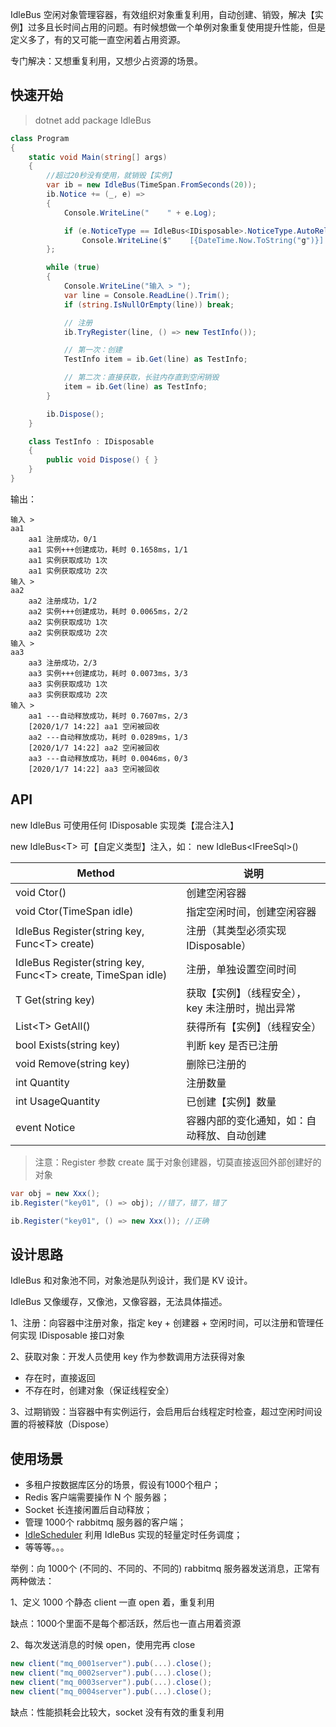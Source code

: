 IdleBus 空闲对象管理容器，有效组织对象重复利用，自动创建、销毁，解决【实例】过多且长时间占用的问题。有时候想做一个单例对象重复使用提升性能，但是定义多了，有的又可能一直空闲着占用资源。

专门解决：又想重复利用，又想少占资源的场景。

## 快速开始

> dotnet add package IdleBus

```csharp
class Program
{
    static void Main(string[] args)
    {
        //超过20秒没有使用，就销毁【实例】
        var ib = new IdleBus(TimeSpan.FromSeconds(20));
        ib.Notice += (_, e) =>
        {
            Console.WriteLine("    " + e.Log);

            if (e.NoticeType == IdleBus<IDisposable>.NoticeType.AutoRelease)
                Console.WriteLine($"    [{DateTime.Now.ToString("g")}] {e.Key} 空闲被回收");
        };

        while (true)
        {
            Console.WriteLine("输入 > ");
            var line = Console.ReadLine().Trim();
            if (string.IsNullOrEmpty(line)) break;

            // 注册
            ib.TryRegister(line, () => new TestInfo());

            // 第一次：创建
            TestInfo item = ib.Get(line) as TestInfo;

            // 第二次：直接获取，长驻内存直到空闲销毁
            item = ib.Get(line) as TestInfo;
        }

        ib.Dispose();
    }

    class TestInfo : IDisposable
    {
        public void Dispose() { }
    }
}
```

输出：

```shell
输入 >
aa1
    aa1 注册成功，0/1
    aa1 实例+++创建成功，耗时 0.1658ms，1/1
    aa1 实例获取成功 1次
    aa1 实例获取成功 2次
输入 >
aa2
    aa2 注册成功，1/2
    aa2 实例+++创建成功，耗时 0.0065ms，2/2
    aa2 实例获取成功 1次
    aa2 实例获取成功 2次
输入 >
aa3
    aa3 注册成功，2/3
    aa3 实例+++创建成功，耗时 0.0073ms，3/3
    aa3 实例获取成功 1次
    aa3 实例获取成功 2次
输入 >
    aa1 ---自动释放成功，耗时 0.7607ms，2/3
    [2020/1/7 14:22] aa1 空闲被回收
    aa2 ---自动释放成功，耗时 0.0289ms，1/3
    [2020/1/7 14:22] aa2 空闲被回收
    aa3 ---自动释放成功，耗时 0.0046ms，0/3
    [2020/1/7 14:22] aa3 空闲被回收
```

## API

new IdleBus 可使用任何 IDisposable 实现类【混合注入】

new IdleBus\<T\> 可【自定义类型】注入，如： new IdleBus\<IFreeSql\>()

| Method | 说明 |
| -- | -- |
| void Ctor() | 创建空闲容器 |
| void Ctor(TimeSpan idle) | 指定空闲时间，创建空闲容器 |
| IdleBus Register(string key, Func\<T\> create) | 注册（其类型必须实现 IDisposable） |
| IdleBus Register(string key, Func\<T\> create, TimeSpan idle) | 注册，单独设置空间时间 |
| T Get(string key) | 获取【实例】（线程安全），key 未注册时，抛出异常 |
| List\<T\> GetAll() | 获得所有【实例】（线程安全） |
| bool Exists(string key) | 判断 key 是否已注册 |
| void Remove(string key) | 删除已注册的 |
| int Quantity | 注册数量 |
| int UsageQuantity | 已创建【实例】数量 |
| event Notice | 容器内部的变化通知，如：自动释放、自动创建 |

> 注意：Register 参数 create 属于对象创建器，切莫直接返回外部创建好的对象

```csharp
var obj = new Xxx();
ib.Register("key01", () => obj); //错了，错了，错了

ib.Register("key01", () => new Xxx()); //正确
```

## 设计思路

IdleBus 和对象池不同，对象池是队列设计，我们是 KV 设计。

IdleBus 又像缓存，又像池，又像容器，无法具体描述。

1、注册：向容器中注册对象，指定 key + 创建器 + 空闲时间，可以注册和管理任何实现 IDisposable 接口对象

2、获取对象：开发人员使用 key 作为参数调用方法获得对象

- 存在时，直接返回
- 不存在时，创建对象（保证线程安全）

3、过期销毁：当容器中有实例运行，会启用后台线程定时检查，超过空闲时间设置的将被释放（Dispose）

## 使用场景

- 多租户按数据库区分的场景，假设有1000个租户；
- Redis 客户端需要操作 N 个 服务器；
- Socket 长连接闲置后自动释放；
- 管理 1000个 rabbitmq 服务器的客户端；
- [IdleScheduler](https://github.com/2881099/IdleBus/tree/master/IdleScheduler) 利用 IdleBus 实现的轻量定时任务调度；
- 等等等。。。

举例：向 1000个 (不同的、不同的、不同的) rabbitmq 服务器发送消息，正常有两种做法：

1、定义 1000 个静态 client 一直 open 着，重复利用

缺点：1000个里面不是每个都活跃，然后也一直占用着资源

2、每次发送消息的时候 open，使用完再 close

```csharp
new client("mq_0001server").pub(...).close();
new client("mq_0002server").pub(...).close();
new client("mq_0003server").pub(...).close();
new client("mq_0004server").pub(...).close();
```

缺点：性能损耗会比较大，socket 没有有效的重复利用
